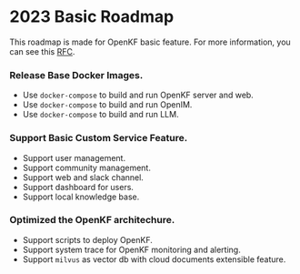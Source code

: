 # 2023 Basic Roadmap

This roadmap is made for OpenKF basic feature. For more information, you can see this [RFC](https://github.com/OpenIMSDK/OpenKF/issues/4).

### Release Base Docker Images.

- Use `docker-compose` to build and run OpenKF server and web.
- Use `docker-compose` to build and run OpenIM.
- Use `docker-compose` to build and run LLM.

### Support Basic Custom Service Feature.

- Support user management.
- Support community management.
- Support web and slack channel.
- Support dashboard for users.
- Support local knowledge base.

### Optimized the OpenKF architechure.

- Support scripts to deploy OpenKF.
- Support system trace for OpenKF monitoring and alerting.
- Support `milvus` as vector db with cloud documents extensible feature.
